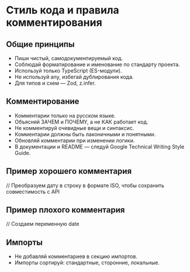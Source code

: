 # Стиль кода и правила комментирования

## Общие принципы
- Пиши чистый, самодокументируемый код.
- Соблюдай форматирование и именование по стандарту проекта.
- Используй только TypeScript (ES-модули).
- Не используй any, избегай дублирования кода.
- Для типов и схем — Zod, z.infer.

## Комментирование
- Комментарии только на русском языке.
- Объясняй ЗАЧЕМ и ПОЧЕМУ, а не КАК работает код.
- Не комментируй очевидные вещи и синтаксис.
- Комментарии должны быть лаконичными и понятными.
- Обновляй комментарии при изменении логики.
- В документации и README — следуй Google Technical Writing Style Guide.

## Пример хорошего комментария
// Преобразуем дату в строку в формате ISO, чтобы сохранить совместимость с API

## Пример плохого комментария
// Создаем переменную date

## Импорты
- Не добавляй комментариев в секцию импортов.
- Импорты сортируй: стандартные, сторонние, локальные. 